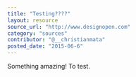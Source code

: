 ```yaml
---
title: "Testing????"
layout: resource
source_url: "http://www.designopen.com"
category: "sources"
contributor: "@__christianmata"
posted_date: "2015-06-6"
---
```

Something amazing! To test.